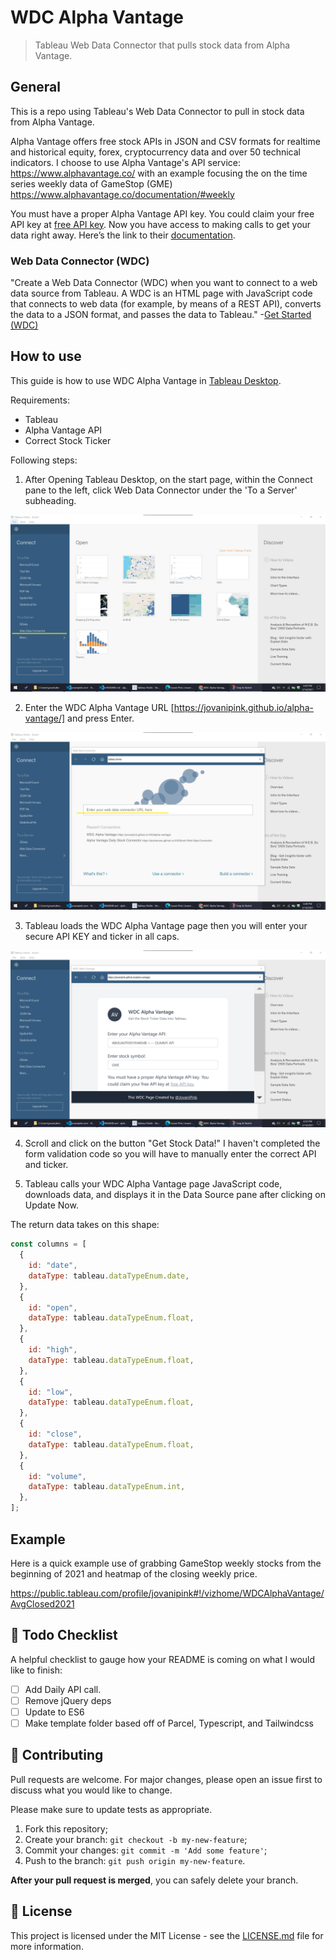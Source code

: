# WDC Alpha Vantage

> Tableau Web Data Connector that pulls stock data from Alpha Vantage.

## General

This is a repo using Tableau's Web Data Connector to pull in stock data from Alpha Vantage.

Alpha Vantage offers free stock APIs in JSON and CSV formats for realtime and historical equity, forex, cryptocurrency data and over 50 technical indicators. I choose to use Alpha Vantage's API service: https://www.alphavantage.co/ with an example focusing the on the time series weekly data of GameStop (GME) https://www.alphavantage.co/documentation/#weekly

You must have a proper Alpha Vantage API key. You could claim your free API key at <a target="_blank" rel="noopener noreferrer" href="https://www.alphavantage.co/support/#api-key">free API key</a>. Now you have access to making calls to get your data right away. Here’s the link to their <a target="_blank" rel="noopener noreferrer" href="https://www.alphavantage.co/documentation/">documentation</a>.

### Web Data Connector (WDC)

"Create a Web Data Connector (WDC) when you want to connect to a web data source from Tableau. A WDC is an HTML page with JavaScript code that connects to web data (for example, by means of a REST API), converts the data to a JSON format, and passes the data to Tableau." -[Get Started (WDC)](https://tableau.github.io/webdataconnector/docs/)

## How to use

This guide is how to use WDC Alpha Vantage in <a target="_blank" rel="noopener noreferrer" href="https://www.tableau.com/products/desktop">Tableau Desktop</a>.

Requirements:

- Tableau
- Alpha Vantage API
- Correct Stock Ticker

Following steps:

1. After Opening Tableau Desktop, on the start page, within the Connect pane to the left, click Web Data Connector under the 'To a Server' subheading.

![screenshot of Web Data Connector](./resources/1.Screenshot.png)

2. Enter the WDC Alpha Vantage URL [https://jovanipink.github.io/alpha-vantage/] and press Enter.

![screenshot of Web Data Connector](./resources/2.Screenshot.png)

3. Tableau loads the WDC Alpha Vantage page then you will enter your secure API KEY and ticker in all caps.

![screenshot of Web Data Connector](./resources/3.Screenshot.png)

4. Scroll and click on the button "Get Stock Data!" I haven't completed the form validation code so you will have to manually enter the correct API and ticker.

5. Tableau calls your WDC Alpha Vantage page JavaScript code, downloads data, and displays it in the Data Source pane after clicking on Update Now.

The return data takes on this shape:

```javascript
const columns = [
  {
    id: "date",
    dataType: tableau.dataTypeEnum.date,
  },
  {
    id: "open",
    dataType: tableau.dataTypeEnum.float,
  },
  {
    id: "high",
    dataType: tableau.dataTypeEnum.float,
  },
  {
    id: "low",
    dataType: tableau.dataTypeEnum.float,
  },
  {
    id: "close",
    dataType: tableau.dataTypeEnum.float,
  },
  {
    id: "volume",
    dataType: tableau.dataTypeEnum.int,
  },
];
```

## Example

Here is a quick example use of grabbing GameStop weekly stocks from the beginning of 2021 and heatmap of the closing weekly price.

https://public.tableau.com/profile/jovanipink#!/vizhome/WDCAlphaVantage/AvgClosed2021

## 📝 Todo Checklist

A helpful checklist to gauge how your README is coming on what I would like to finish:

- [ ] Add Daily API call.
- [ ] Remove jQuery deps
- [ ] Update to ES6
- [ ] Make template folder based off of Parcel, Typescript, and Tailwindcss

## 🤝 Contributing

Pull requests are welcome. For major changes, please open an issue first to discuss what you would like to change.

Please make sure to update tests as appropriate.

1. Fork this repository;
2. Create your branch: `git checkout -b my-new-feature`;
3. Commit your changes: `git commit -m 'Add some feature'`;
4. Push to the branch: `git push origin my-new-feature`.

**After your pull request is merged**, you can safely delete your branch.

## 📝 License

This project is licensed under the MIT License - see the [LICENSE.md](LICENSE.md) file for more information.

